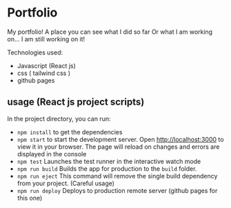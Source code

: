 # Portfolio

My portfolio! A place you can see what I did so far Or what I am working on...
I am still working on it!

Technologies used:

- Javascript (React js)
- css ( tailwind css )
- github pages

## usage (React js project scripts)

In the project directory, you can run:

- `npm install` to get the dependencies
- `npm start` to start the development server. Open [http://localhost:3000](http://localhost:3000) to view it in your browser. The page will reload on changes and errors are displayed in the console
- `npm test` Launches the test runner in the interactive watch mode
- `npm run build` Builds the app for production to the `build` folder.
- `npm run eject` This command will remove the single build dependency from your project. (Careful usage)
- `npm run deploy` Deploys to production remote server (github pages for this one)

<!--

Thanks to:

- [that guy](https://www.freecodecamp.org/news/build-portfolio-website-react/)
- [that guy](https://javascript.plainenglish.io/light-and-dark-mode-in-react-web-application-with-tailwind-css-89674496b942)
- [that guy](https://dev.to/yuribenjamin/how-to-deploy-react-app-in-github-pages-2a1f/)
- [that place](https://tailwind-elements.com/docs/standard/navigation)
- [those icons](https://devicon.dev/)
- [those guys](https://animate.style/)

# TODO:
- Look into lazy loading or precache for the images
- Fix hover on image effect 
- Dont forget to deploy the website (updates)
- Security fixes
-->
